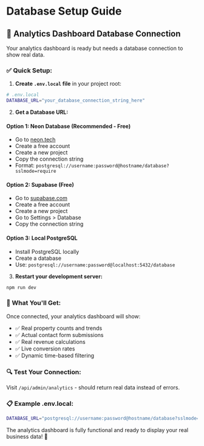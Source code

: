 # Database Setup Guide

## 🔧 **Analytics Dashboard Database Connection**

Your analytics dashboard is ready but needs a database connection to show real data.

### **✅ Quick Setup:**

1. **Create `.env.local` file** in your project root:

```bash
# .env.local
DATABASE_URL="your_database_connection_string_here"
```

2. **Get a Database URL:**

#### **Option 1: Neon Database (Recommended - Free)**

- Go to [neon.tech](https://neon.tech)
- Create a free account
- Create a new project
- Copy the connection string
- Format: `postgresql://username:password@hostname/database?sslmode=require`

#### **Option 2: Supabase (Free)**

- Go to [supabase.com](https://supabase.com)
- Create a free account
- Create a new project
- Go to Settings > Database
- Copy the connection string

#### **Option 3: Local PostgreSQL**

- Install PostgreSQL locally
- Create a database
- Use: `postgresql://username:password@localhost:5432/database`

3. **Restart your development server:**

```bash
npm run dev
```

### **🎯 What You'll Get:**

Once connected, your analytics dashboard will show:

- ✅ Real property counts and trends
- ✅ Actual contact form submissions
- ✅ Real revenue calculations
- ✅ Live conversion rates
- ✅ Dynamic time-based filtering

### **🔍 Test Your Connection:**

Visit `/api/admin/analytics` - should return real data instead of errors.

### **📋 Example .env.local:**

```bash
DATABASE_URL="postgresql://username:password@hostname/database?sslmode=require"
```

The analytics dashboard is fully functional and ready to display your real business data! 🚀
